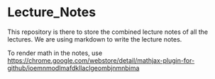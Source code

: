 # Lecture_Notes
This repository is there to store the combined lecture notes of all the lectures. We are using markdown to write the lecture notes.


To render math in the notes, use https://chrome.google.com/webstore/detail/mathjax-plugin-for-github/ioemnmodlmafdkllaclgeombjnmnbima
